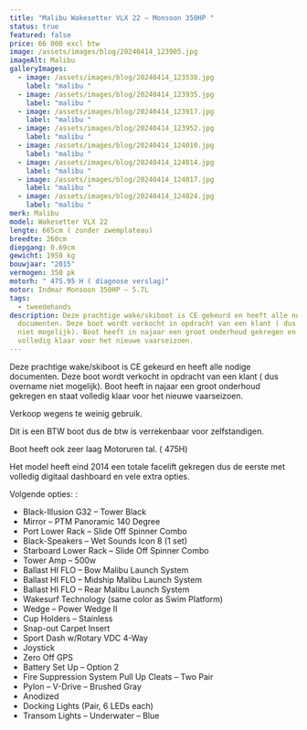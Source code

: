 ```yaml
---
title: "Malibu Wakesetter VLX 22 – Monsoon 350HP "
status: true
featured: false
price: 66 000 excl btw
image: /assets/images/blog/20240414_123905.jpg
imageAlt: Malibu
galleryImages:
  - image: /assets/images/blog/20240414_123538.jpg
    label: "malibu "
  - image: /assets/images/blog/20240414_123935.jpg
    label: "malibu "
  - image: /assets/images/blog/20240414_123917.jpg
    label: "malibu "
  - image: /assets/images/blog/20240414_123952.jpg
    label: "malibu "
  - image: /assets/images/blog/20240414_124010.jpg
    label: "malibu "
  - image: /assets/images/blog/20240414_124014.jpg
    label: "malibu "
  - image: /assets/images/blog/20240414_124017.jpg
    label: "malibu "
  - image: /assets/images/blog/20240414_124024.jpg
    label: "malibu "
merk: Malibu
model: Wakesetter VLX 22
lengte: 665cm ( zonder zwemplateau)
breedte: 260cm
diepgang: 0.69cm
gewicht: 1950 kg
bouwjaar: "2015"
vermogen: 350 pk
motorh: " 475.95 H ( diagnose verslag)"
motor: Indmar Monsoon 350HP – 5.7L
tags:
  - tweedehands
description: Deze prachtige wake/skiboot is CE gekeurd en heeft alle nodige
  documenten. Deze boot wordt verkocht in opdracht van een klant ( dus overname
  niet mogelijk). Boot heeft in najaar een groot onderhoud gekregen en staat
  volledig klaar voor het nieuwe vaarseizoen.
---
```

Deze prachtige wake/skiboot is CE gekeurd en heeft alle nodige documenten. Deze boot wordt verkocht in opdracht van een klant ( dus overname niet mogelijk). Boot heeft in najaar een groot onderhoud gekregen en staat volledig klaar voor het nieuwe vaarseizoen.

Verkoop wegens te weinig gebruik.

Dit is een BTW boot dus de btw is verrekenbaar voor zelfstandigen.

Boot heeft ook zeer laag Motoruren tal. ( 475H)

Het model heeft eind 2014 een totale facelift gekregen dus de eerste met volledig digitaal dashboard en vele extra opties.

Volgende opties: :

*   Black-Illusion G32 – Tower Black
*   Mirror – PTM Panoramic 140 Degree
*    Port Lower Rack – Slide Off Spinner Combo
*    Black-Speakers – Wet Sounds Icon 8 (1 set)
*    Starboard Lower Rack – Slide Off Spinner Combo
*    Tower Amp – 500w
*    Ballast HI FLO – Bow Malibu Launch System
*    Ballast HI FLO – Midship Malibu Launch System
*    Ballast HI FLO – Rear Malibu Launch System
*    Wakesurf Technology (same color as Swim Platform)
*    Wedge – Power Wedge II
*    Cup Holders – Stainless
*    Snap-out Carpet Insert
*    Sport Dash w/Rotary VDC 4-Way
*    Joystick
*    Zero Off GPS
*    Battery Set Up – Option 2
*    Fire Suppression System Pull Up Cleats – Two Pair
*    Pylon – V-Drive – Brushed Gray
*    Anodized
*    Docking Lights (Pair, 6 LEDs each)
*    Transom Lights – Underwater – Blue
